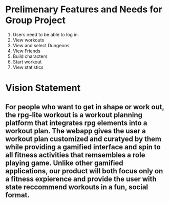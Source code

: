 # Prelimenary Features and Needs for Group Project

1. Users need to be able to log in.
2. View workouts
3. View and select Dungeons.
4. View Friends
5. Build characters
6. Start workout
7. View statistics

# Vision Statement

## For people who want to get in shape or work out, the rpg-lite workout is a workout planning platform that integrates rpg elements into a workout plan. The webapp gives the user a workout plan customized and curatyed by them while providing a gamified interface and spin to all fitness activities that remsembles a role playing game. Unlike other gamified applications, our product will both focus only on a fitness expierence and provide the user with state reccommend workouts in a fun, social format.
